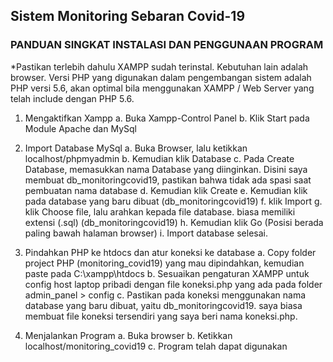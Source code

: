 ## Sistem Monitoring Sebaran Covid-19

### PANDUAN SINGKAT INSTALASI DAN PENGGUNAAN PROGRAM

*Pastikan terlebih dahulu XAMPP sudah terinstal. Kebutuhan lain adalah browser.
Versi PHP yang digunakan dalam pengembangan sistem adalah PHP versi 5.6, akan optimal bila menggunakan XAMPP / Web Server yang telah include dengan PHP 5.6.

1) Mengaktifkan Xampp
   a. Buka Xampp-Control Panel
   b. Klik Start pada Module Apache dan MySql

2) Import Database MySql
   a. Buka Browser, lalu ketikkan
      localhost/phpmyadmin
   b. Kemudian klik Database
   c. Pada Create Database, memasukkan nama Database yang diinginkan. Disini saya membuat db_monitoringcovid19, pastikan bahwa tidak ada spasi saat pembuatan nama database
   d. Kemudian klik Create
   e. Kemudian klik pada database yang baru dibuat (db_monitoringcovid19)
   f. klik Import
   g. klik Choose file, lalu arahkan kepada file database. biasa memiliki extensi (.sql) (db_monitoringcovid19)
   h. Kemudian klik Go (Posisi berada paling bawah halaman browser)
   i. Import database selesai.

3) Pindahkan PHP ke htdocs dan atur koneksi ke database
   a. Copy folder project PHP (monitoring_covid19) yang mau dipindahkan, kemudian paste pada C:\xampp\htdocs
   b. Sesuaikan pengaturan XAMPP untuk config host laptop pribadi dengan file koneksi.php yang ada pada folder admin_panel > config
   c. Pastikan pada koneksi menggunakan nama database yang baru dibuat, yaitu db_monitoringcovid19. saya biasa membuat file koneksi tersendiri yang saya beri nama koneksi.php.

4) Menjalankan Program 
   a. Buka browser
   b. Ketikkan localhost/monitoring_covid19
   c. Program telah dapat digunakan
